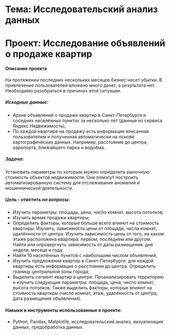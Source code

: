 # Тема: Исследовательский анализ данных

# Проект: Исследование объявлений о продаже квартир

#### Описание проекта 
На протяжении последних нескольких месяцев бизнес несет убытки. В привлечение пользователей вложено много денег, а результата нет. Необходимо разобраться в причинах этой ситуации.

##### Исходные данные:

* Архив объявлений о продаже квартир в Санкт-Петербурге и соседних населённых пунктах за несколько лет (данные из сервиса Яндекс.Недвижимость);
* По каждой квартире на продажу есть информация вписанная пользователем и полученная автоматически на основе картографических данных. Например, расстояние до центра, аэропорта, ближайшего парка и водоёма.

##### Задача:
Установить параметры по которым можно определить рыночную стоимость объектов недвижимости. Они помогут построить автоматизированную систему для отслеживания аномалий и мошеннической деятельности.

##### Цель - ответить на вопросы:
* Изучить параметры: площадь, цена, число комнат, высота потолков;
* Изучить время продажи квартиры; 
* Определить факторы, которые больше всего влияют на стоимость квартиры. Изучить, зависимость цены от площади, числа комнат, удалённости от центра. Изучить зависимость цены от того, на каком этаже расположена квартира: первом, последнем или другом. Найти или опровергнуть зависимость от даты размещения: дня недели, месяца и года;
* Найти 10 населённых пунктов с наибольшим числом объявлений;
* Изучить предложения квартир в Санкт-Петербурге: для каждой квартиры есть информация о расстоянии до центра. Определить границу центральной зоны города;
* Выделить сегмент квартир в центре. Проанализировать территорию и изучить следующие параметры: площадь, цена, число комнат, высота потолков. Также выделить факторы, которые влияют на стоимость квартиры (число комнат, этаж, удалённость от центра, дата размещения объявления). 

#### Навыки и инструменты использованные в проекте:
* Python, Pandas, Matplotlib, исследовательский анализ, визуализация данных, предобработка данных.

